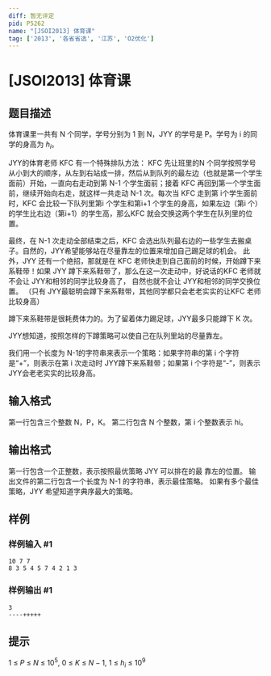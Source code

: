 ```yaml
---
diff: 暂无评定
pid: P5262
name: "[JSOI2013] 体育课"
tag: ['2013', '各省省选', '江苏', 'O2优化']
---
```

# [JSOI2013] 体育课
## 题目描述

体育课里一共有 N 个同学，学号分别为 1 到 N，JYY 的学号是 P。学号为 i 的同学的身高为 $h_i$。

JYY的体育老师 KFC 有一个特殊排队方法： KFC 先让班里的N 个同学按照学号从小到大的顺序，从左到右站成一排，然后从到队列的最左边（也就是第一个学生面前）开始，一直向右走动到第 N-1 个学生面前；接着 KFC 再回到第一个学生面前，继续开始向右走，就这样一共走动 N-1 次。每次当 KFC 走到第 i个学生面前时，KFC 会比较一下队列里第i 个学生和第i+1 个学生的身高，如果左边（第i 个）的学生比右边（第i+1）的学生高，那么KFC 就会交换这两个学生在队列里的位置。

最终，在 N-1 次走动全部结束之后，KFC 会选出队列最右边的一些学生去搬桌子。自然的，JYY希望能够站在尽量靠左的位置来增加自己踢足球的机会。 此外，JYY 还有一个绝招，那就是在 KFC 老师快走到自己面前的时候，开始蹲下来系鞋带！如果 JYY 蹲下来系鞋带了，那么在这一次走动中，好说话的KFC 老师就不会让 JYY和相邻的同学比较身高了， 自然也就不会让 JYY和相邻的同学交换位置。 （只有 JYY最聪明会蹲下来系鞋带，其他同学都只会老老实实的让KFC 老师比较身高）

蹲下来系鞋带是很耗费体力的。为了留着体力踢足球，JYY最多只能蹲下 K
次。

JYY想知道，按照怎样的下蹲策略可以使自己在队列里站的尽量靠左。

我们用一个长度为 N-1的字符串来表示一个策略：如果字符串的第 i 个字符
是“+”，则表示在第 i 次走动时 JYY蹲下来系鞋带；如果第 i 个字符是“-”，则表示JYY会老老实实的比较身高。
## 输入格式

第一行包含三个整数 N，P，K。
第二行包含 N 个整数，第 i 个整数表示 hi。

## 输出格式

第一行包含一个正整数，表示按照最优策略 JYY 可以排在的最
靠左的位置。
输出文件的第二行包含一个长度为 N-1 的字符串，表示最佳策略。
如果有多个最佳策略，JYY 希望知道字典序最大的策略。
## 样例

### 样例输入 #1
```
10 7 7
8 3 5 4 5 7 4 2 1 3
```
### 样例输出 #1
```
3
----+++++
```
## 提示

$1~\leq~P~\leq~N~\leq~10^5,~0~\leq~K~\leq~N-1,~1~\leq~h_i~\leq~10^9$
